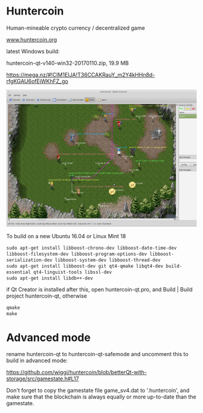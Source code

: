 Huntercoin
==========

Human-mineable crypto currency / decentralized game

www.huntercoin.org

latest Windows build:

huntercoin-qt-v140-win32-20170110.zip, 19.9 MB

https://mega.nz/#!CIM1EIJA!T36CCAKRauY_m2Y4kHHn8d-rfgKGAU6ofEjWKhFZ_go

![hunters](images/hunters1.jpg)

To build on a new Ubuntu 16.04 or Linux Mint 18

    sudo apt-get install libboost-chrono-dev libboost-date-time-dev libboost-filesystem-dev libboost-program-options-dev libboost-serialization-dev libboost-system-dev libboost-thread-dev
    sudo apt-get install libboost-dev git qt4-qmake libqt4-dev build-essential qt4-linguist-tools libssl-dev
    sudo apt-get install libdb++-dev

if Qt Creator is installed after this, open huntercoin-qt.pro, and Build | Build project huntercoin-qt, otherwise

    qmake
    make

Advanced mode
=============

rename huntercoin-qt to huntercoin-qt-safemode and uncomment this to build in advanced mode:

https://github.com/wiggi/huntercoin/blob/betterQt-with-storage/src/gamestate.h#L17

Don't forget to copy the gamestate file game_sv4.dat to '.huntercoin', and make sure that the
blockchain is always equally or more up-to-date than the gamestate.

